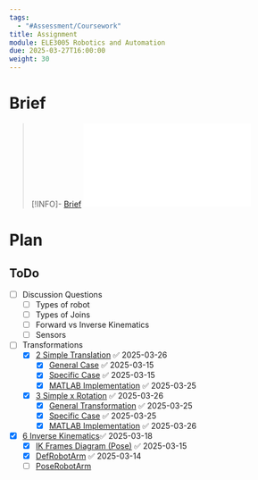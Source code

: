 ```yaml
---
tags:
  - "#Assessment/Coursework"
title: Assignment
module: ELE3005 Robotics and Automation
due: 2025-03-27T16:00:00
weight: 30
---
```


# Brief

> [!INFO]- [Brief](Projects/Uni%20Projects/Robotics%20and%20Automation/Assignment%20Coursework/Brief.md)
> ![Brief](Projects/Uni%20Projects/Robotics%20and%20Automation/Assignment%20Coursework/Brief.md)

# Plan

## ToDo

- [ ] Discussion Questions
	- [ ] Types of robot
	- [ ] Types of Joins
	- [ ] Forward vs Inverse Kinematics
	- [ ] Sensors
- [ ] Transformations
	- [x] [2 Simple Translation](2%20Simple%20Translation.md) ✅ 2025-03-26
		- [x] [General Case](2%20Simple%20Translation.md#General%20Transformation%20Matrix%20for%20Simple%20Translation) ✅ 2025-03-15
		- [x] [Specific Case](2%20Simple%20Translation.md#Specific%20Case) ✅ 2025-03-15
		- [x] [MATLAB Implementation](2%20Simple%20Translation.md#MATLAB%20Implementation) ✅ 2025-03-25
	- [x] [3 Simple x Rotation](3%20Simple%20x%20Rotation.md) ✅ 2025-03-26
		- [x] [General Transformation](3%20Simple%20x%20Rotation.md#General%20Transformation%20Matrix%20for%20Simple%20Rotation) ✅ 2025-03-25
		- [x] [Specific Case](3%20Simple%20x%20Rotation.md#Specific%20Case) ✅ 2025-03-25
		- [x] [MATLAB Implementation](3%20Simple%20x%20Rotation.md#MATLAB%20Implementation) ✅ 2025-03-26
- [x] [6 Inverse Kinematics](6%20Inverse%20Kinematics.md)✅ 2025-03-18
	- [x] [IK Frames Diagram (Pose)](IK%20Frames%20Diagram%20(Pose).md) ✅ 2025-03-15
	- [x] [DefRobotArm](Projects/Uni%20Projects/Robotics%20and%20Automation/Assignment%20Coursework/Answers/Inverse%20Kinematics/Work/DefRobotArm.m) ✅ 2025-03-14
	- [ ] [PoseRobotArm](PoseRobotArm.m)